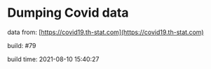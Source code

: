 Dumping Covid data
==================
                        
data from: [https://covid19.th-stat.com](https://covid19.th-stat.com)

build: #79

build time: 2021-08-10 15:40:27
